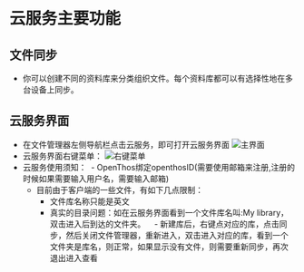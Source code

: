# 云服务主要功能

## 文件同步
- 你可以创建不同的资料库来分类组织文件。每个资料库都可以有选择性地在多台设备上同步。

## 云服务界面
- 在文件管理器左侧导航栏点击云服务，即可打开云服务界面
  ![主界面](https://github.com/openthos/desktop-analysis/blob/master/image/HomeUI.png)
- 云服务界面右键菜单：
  ![右键菜单](https://github.com/openthos/desktop-analysis/blob/master/image/menu_folder.png)
- 云服务使用须知：
  - OpenThos绑定openthosID(需要使用邮箱来注册,注册的时候如果需要输入用户名，需要输入邮箱)
  - 目前由于客户端的一些文件，有如下几点限制：
    - 文件库名称只能是英文
    - 真实的目录问题：如在云服务界面看到一个文件库名叫:My library，双击进入后到达的文件夹。
    - 新建库后，右键点对应的库，点击同步，然后关闭文件管理器，重新进入，双击进入对应的库，看到一个文件夹是库名，则正常，如果显示没有文件，则需要重新同步，再次退出进入查看

